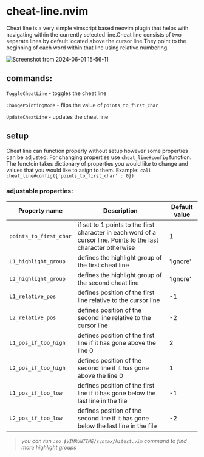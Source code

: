 # cheat-line.nvim

Cheat line is a very simple vimscript based neovim plugin that helps with navigating within the currently 
selected line.Cheat line consists of two separate lines by default located above the cursor line.They 
point to the beginning of each word within that line using relative numbering.

![Screenshot from 2024-06-01 15-56-11](https://github.com/Vlazum/cheat_line.nvim/assets/121399271/ab674ef0-7e8e-4915-b3c2-d6e789d89a13)


## commands:

`ToggleCheatLine`      - toggles the cheat line

`ChangePointingMode`   - flips the value of `points_to_first_char`

`UpdateCheatLine`      - updates the cheat line

## setup
Cheat line can function properly without setup however some properties can be adjusted.
For changing properties use `cheat_line#config` function. The functoin takes dictionary of properties you would like to change and values that you would like to asign to them. Example: `call cheat_line#config({'points_to_first_char' : 0})`

### adjustable properties:

| Property name          | Description                                                                                                     | Default value |        
| ---------------------- | --------------------------------------------------------------------------------------------------------------- | ------------- |
| `points_to_first_char` | if set to 1 points to the first character in each word of a cursor line. Points to the last character otherwise | 1             |
| `L1_highlight_group`   | defines the highlight group of the first cheat line                                                             | 'Ignore'      |
| `L2_highlight_group`   | defines the highlight group of the second cheat line                                                            | 'Ignore'      |
| `L1_relative_pos`      | defines position of the first line relative to the cursor line                                                  | -1            |
| `L2_relative_pos`      | defines position of the second line relative to the cursor line                                                 | -2            |
| `L1_pos_if_too_high`    | defines position of the first line if it has gone above the line 0                                             | 2             |
| `L2_pos_if_too_high`    | defines position of the second line if it has gone above the line 0                                            | 1             |        
| `L1_pos_if_too_low`     | defines position of the first line if it has gone below the last line in the file                              | -1            |
| `L2_pos_if_too_low`     | defines position of the second line if it has gone below the last line in the file                             | -2            |
> *you can run `:so $VIMRUNTIME/syntax/hitest.vim` command to find more highlight groups*
